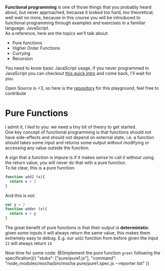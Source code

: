 **Functional programming** is one of those things that you probably heard about, but never approached, because it looked too hard, too theoretical; well wait no more, because in this course you will be introduced to functional programming through examples and exercises in a familiar language: JavaScript.  
As a reference, here are the topics we'll talk about:  
- Pure functions
- Higher Order Functions
- Currying
- Recursion

You need to know basic JavaScript usage, if you never programmed in JavaScript you can checkout [this quick intro](https://learnxinyminutes.com/docs/javascript/) and come back, I'll wait for you.

Open Source is <3, so here is the [repository](https://github.com/ZaninAndrea/playground-przgjbPq) for this playground, feel free to contribute

# Pure Functions  
I admit it, I lied to you: we need a tiny bit of theory to get started.  
One key concept of functional programming is that functions should not have side-effects and should not depend on external state, i.e. a function should takes some input and returns some output without modifying or accessing any value outside the function.

A sign that a function is impure is if it makes sense to call it without using the return value; you will never do that with a pure function.  
To be clear, this is a pure function:

``` js
function add2 (x){
  return x + 2
}
```

And this is not:
``` js
var y = 2
function adder (x){
  return x + y
}
```

The great benefit of pure functions is that their output is **deterministic**: given some inputs it will always return the same value, this makes them extremely easy to debug. E.g. our `add2` function from before given the input `12` will always return `14`

Now time for some code:
@[Implement the pure function `greet` following the specification]({ "stubs": ["pure/pure1.js"], "command": "node_modules/mocha/bin/mocha pure/pure1.spec.js --reporter list" })

